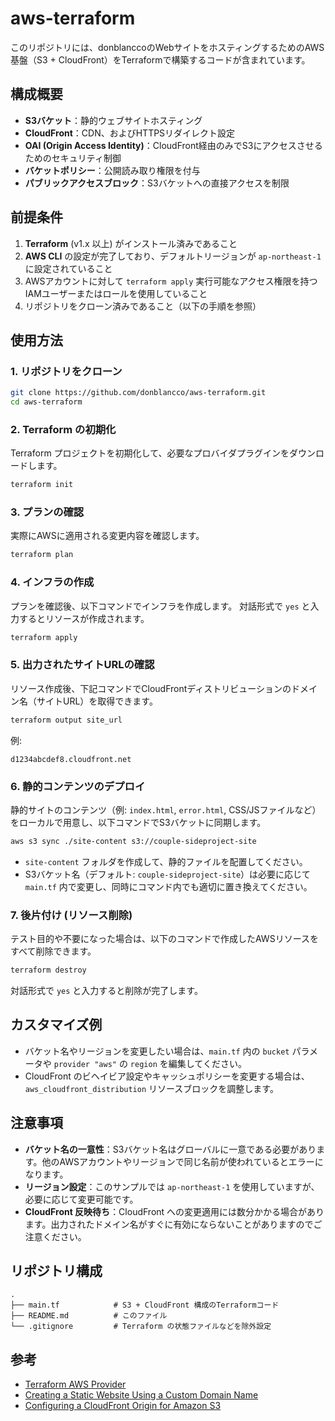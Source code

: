 # aws-terraform

このリポジトリには、donblanccoのWebサイトをホスティングするためのAWS基盤（S3 + CloudFront）をTerraformで構築するコードが含まれています。

## 構成概要
- **S3バケット**：静的ウェブサイトホスティング
- **CloudFront**：CDN、およびHTTPSリダイレクト設定
- **OAI (Origin Access Identity)**：CloudFront経由のみでS3にアクセスさせるためのセキュリティ制御
- **バケットポリシー**：公開読み取り権限を付与
- **パブリックアクセスブロック**：S3バケットへの直接アクセスを制限

## 前提条件
1. **Terraform** (v1.x 以上) がインストール済みであること
2. **AWS CLI** の設定が完了しており、デフォルトリージョンが `ap-northeast-1` に設定されていること
3. AWSアカウントに対して `terraform apply` 実行可能なアクセス権限を持つIAMユーザーまたはロールを使用していること
4. リポジトリをクローン済みであること（以下の手順を参照）

## 使用方法

### 1. リポジトリをクローン
```bash
git clone https://github.com/donblancco/aws-terraform.git
cd aws-terraform
```

### 2. Terraform の初期化
Terraform プロジェクトを初期化して、必要なプロバイダプラグインをダウンロードします。
```bash
terraform init
```

### 3. プランの確認
実際にAWSに適用される変更内容を確認します。
```bash
terraform plan
```

### 4. インフラの作成
プランを確認後、以下コマンドでインフラを作成します。
対話形式で `yes` と入力するとリソースが作成されます。
```bash
terraform apply
```

### 5. 出力されたサイトURLの確認
リソース作成後、下記コマンドでCloudFrontディストリビューションのドメイン名（サイトURL）を取得できます。
```bash
terraform output site_url
```

例:
```
d1234abcdef8.cloudfront.net
```

### 6. 静的コンテンツのデプロイ
静的サイトのコンテンツ（例: `index.html`, `error.html`, CSS/JSファイルなど）をローカルで用意し、以下コマンドでS3バケットに同期します。
```bash
aws s3 sync ./site-content s3://couple-sideproject-site
```
- `site-content` フォルダを作成して、静的ファイルを配置してください。
- S3バケット名（デフォルト: `couple-sideproject-site`）は必要に応じて `main.tf` 内で変更し、同時にコマンド内でも適切に置き換えてください。

### 7. 後片付け (リソース削除)
テスト目的や不要になった場合は、以下のコマンドで作成したAWSリソースをすべて削除できます。
```bash
terraform destroy
```
対話形式で `yes` と入力すると削除が完了します。

## カスタマイズ例
- バケット名やリージョンを変更したい場合は、`main.tf` 内の `bucket` パラメータや `provider "aws"` の `region` を編集してください。
- CloudFront のビヘイビア設定やキャッシュポリシーを変更する場合は、`aws_cloudfront_distribution` リソースブロックを調整します。

## 注意事項
- **バケット名の一意性**：S3バケット名はグローバルに一意である必要があります。他のAWSアカウントやリージョンで同じ名前が使われているとエラーになります。
- **リージョン設定**：このサンプルでは `ap-northeast-1` を使用していますが、必要に応じて変更可能です。
- **CloudFront 反映待ち**：CloudFront への変更適用には数分かかる場合があります。出力されたドメイン名がすぐに有効にならないことがありますのでご注意ください。

## リポジトリ構成
```
.
├── main.tf            # S3 + CloudFront 構成のTerraformコード
├── README.md          # このファイル
└── .gitignore         # Terraform の状態ファイルなどを除外設定
```

## 参考
- [Terraform AWS Provider](https://registry.terraform.io/providers/hashicorp/aws/latest)
- [Creating a Static Website Using a Custom Domain Name](https://docs.aws.amazon.com/AmazonS3/latest/userguide/WebsiteHosting.html)
- [Configuring a CloudFront Origin for Amazon S3](https://docs.aws.amazon.com/AmazonCloudFront/latest/DeveloperGuide/DownloadDistS3AndCustomOrigins.html)